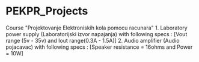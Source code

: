 # PEKPR_Projects
Course "Projektovanje Elektroniskih kola pomocu racunara"
      1. Laboratory power supply (Laboratorijski izvor napajanja) with following specs : [Vout range (5v - 35v) and Iout range(0.3A - 1.5A)]
      2. Audio amplifier (Audio pojacavac) with following specs : [Speaker resistance = 16ohms and Power = 10W] 
